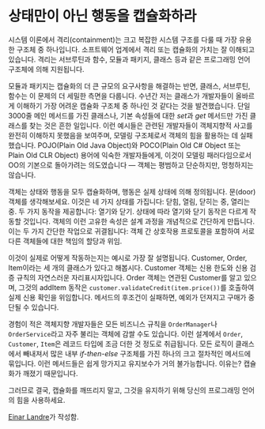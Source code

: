 # 상태만이 아닌 행동을 캡슐화하라

시스템 이론에서 격리(containment)는 크고 복잡한 시스템 구조를 다룰 때 가장 유용한 구조체 중 하나입니다. 소프트웨어 업계에서 격리 또는 캡슐화의 가치는 잘 이해되고 있습니다. 격리는 서브루틴과 함수, 모듈과 패키지, 클래스 등과 같은 프로그래밍 언어 구조체에 의해 지원됩니다.

모듈과 패키지는 캡슐화의 더 큰 규모의 요구사항을 해결하는 반면, 클래스, 서브루틴, 함수는 이 문제의 더 세밀한 측면을 다룹니다. 수년간 저는 클래스가 개발자들이 올바르게 이해하기 가장 어려운 캡슐화 구조체 중 하나인 것 같다는 것을 발견했습니다. 단일 3000줄 메인 메서드를 가진 클래스나, 기본 속성들에 대한 *set*과 *get* 메서드만 가진 클래스를 찾는 것은 흔한 일입니다. 이런 예시들은 관련된 개발자들이 객체지향적 사고를 완전히 이해하지 못했음을 보여주며, 모델링 구조체로서 객체의 힘을 활용하는 데 실패했습니다. POJO(Plain Old Java Object)와 POCO(Plain Old C# Object 또는 Plain Old CLR Object) 용어에 익숙한 개발자들에게, 이것이 모델링 패러다임으로서 OO의 기본으로 돌아가려는 의도였습니다 — 객체는 평범하고 단순하지만, 멍청하지는 않습니다.

객체는 상태와 행동을 모두 캡슐화하며, 행동은 실제 상태에 의해 정의됩니다. 문(door) 객체를 생각해보세요. 이것은 네 가지 상태를 가집니다: 닫힘, 열림, 닫히는 중, 열리는 중. 두 가지 동작을 제공합니다: 열기와 닫기. 상태에 따라 열기와 닫기 동작은 다르게 작동할 것입니다. 객체의 이런 고유한 속성은 설계 과정을 개념적으로 간단하게 만듭니다. 이는 두 가지 간단한 작업으로 귀결됩니다: 객체 간 상호작용 프로토콜을 포함하여 서로 다른 객체들에 대한 책임의 할당과 위임.

이것이 실제로 어떻게 작동하는지는 예시로 가장 잘 설명됩니다. Customer, Order, Item이라는 세 개의 클래스가 있다고 해봅시다. Customer 객체는 신용 한도와 신용 검증 규칙의 자연스러운 자리표시자입니다. Order 객체는 연관된 Customer를 알고 있으며, 그것의 addItem 동작은 `customer.validateCredit(item.price())`를 호출하여 실제 신용 확인을 위임합니다. 메서드의 후조건이 실패하면, 예외가 던져지고 구매가 중단될 수 있습니다.

경험이 적은 객체지향 개발자들은 모든 비즈니스 규칙을 `OrderManager`나 `OrderService`라고 자주 불리는 객체에 감쌀 수도 있습니다. 이런 설계에서 `Order`, `Customer`, `Item`은 레코드 타입에 조금 더한 것 정도로 취급됩니다. 모든 로직이 클래스에서 빼내져서 많은 내부 *if-then-else* 구조체를 가진 하나의 크고 절차적인 메서드에 묶입니다. 이런 메서드들은 쉽게 망가지고 유지보수가 거의 불가능합니다. 이유는? 캡슐화가 깨졌기 때문입니다.

그러므로 결국, 캡슐화를 깨뜨리지 말고, 그것을 유지하기 위해 당신의 프로그래밍 언어의 힘을 사용하세요.

[Einar Landre](http://programmer.97things.oreilly.com/wiki/index.php/Einar_Landre)가 작성함.